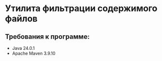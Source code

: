 # **Утилита фильтрации содержимого файлов**

## Требования к программе:
* Java 24.0.1
* Apache Maven 3.9.10
